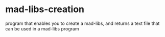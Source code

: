 # mad-libs-creation
program that enables you to create a mad-libs, and returns a text file that can be used in a mad-libs program
